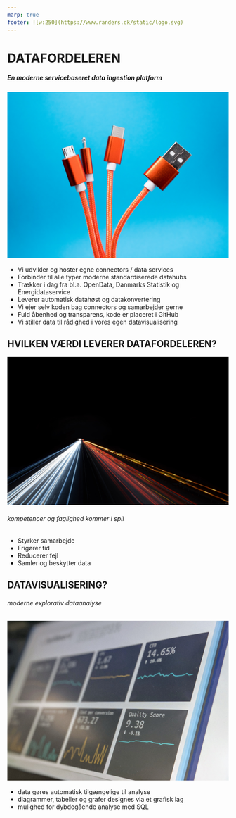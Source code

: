 ```yaml
---
marp: true
footer: ![w:250](https://www.randers.dk/static/logo.svg) 
---
```


<!--
theme: uncover

transition: dissolve
class:
 - invert
headingDivider: 2 
paginate: true
-->

# DATAFORDELEREN
<style>
{
  font-size: 22px
}
</style>

##### En moderne servicebaseret data ingestion platform
![bg brightness:0.4](../img/lucian-alexe-yh0UtueiZ-I-unsplash.jpg)
- Vi udvikler og hoster egne connectors / data services
- Forbinder til alle typer moderne standardiserede datahubs
- Trækker i dag fra bl.a. OpenData, Danmarks Statistik og Energidataservice
- Leverer automatisk datahøst og datakonvertering
- Vi ejer selv koden bag connectors og samarbejder gerne
- Fuld åbenhed og transparens, kode er placeret i GitHub
- Vi stiller data til rådighed i vores egen datavisualisering


## HVILKEN VÆRDI LEVERER DATAFORDELEREN?
![bg blur:2px brightness:0.5](../img/datahighway-unsplash.jpg)
###### kompetencer og faglighed kommer i spil

- Styrker samarbejde
- Frigører tid
- Reducerer fejl
- Samler og beskytter data

## DATAVISUALISERING?
###### moderne explorativ dataanalyse
![bg blur:2px brightness:0.4](../img/visualization-unsplash.jpg)

 - data gøres automatisk tilgængelige til analyse
 - diagrammer, tabeller og grafer designes via et grafisk lag
 - mulighed for dybdegående analyse med SQL
